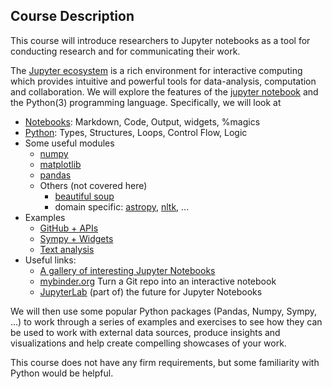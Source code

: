 ## Course Description

This course will introduce researchers to Jupyter notebooks as a tool for
conducting research and for communicating their work.

The [Jupyter ecosystem](https://jupyter.org) is a rich environment for
interactive computing which provides intuitive and powerful tools for
data-analysis, computation and collaboration. We will explore the features of
the [jupyter notebook](https://jupyter-notebook.readthedocs.io/en/stable/) and
the Python(3) programming language. Specifically, we will look at

  * [Notebooks](./notebooks/): Markdown, Code, Output, widgets, %magics
  * [Python](./python/): Types, Structures, Loops, Control Flow, Logic
  * Some useful modules
    - [numpy](./numpy/)
    - [matplotlib](./matplotlib/)
    - [pandas](./pandas/)
    - Others (not covered here)
      - [beautiful soup](https://www.crummy.com/software/BeautifulSoup/bs4/doc/)
      - domain specific: [astropy](https://www.astropy.org/), [nltk](https://www.nltk.org/), ...
  * Examples
    - [GitHub + APIs](./examples/github/)
    - [Sympy + Widgets](./examples/sympyAndWidgets/)
    - [Text analysis](./examples/entropy/)
  * Useful links:
    * [A gallery of interesting Jupyter Notebooks](https://github.com/jupyter/jupyter/wiki/A-gallery-of-interesting-Jupyter-Notebooks)
    * [mybinder.org](https://gke.mybinder.org/) Turn a Git repo into an interactive notebook
    * [JupyterLab](https://github.com/jupyterlab/jupyterlab) (part of) the future for Jupyter Notebooks


We will then use some popular Python packages (Pandas, Numpy, Sympy, ...)
to work through a series of examples and exercises to see how they can be used
to work with external data sources, produce insights and visualizations and help
create compelling showcases of your work.

This course does not have any firm requirements, but some familiarity with
Python would be helpful.
